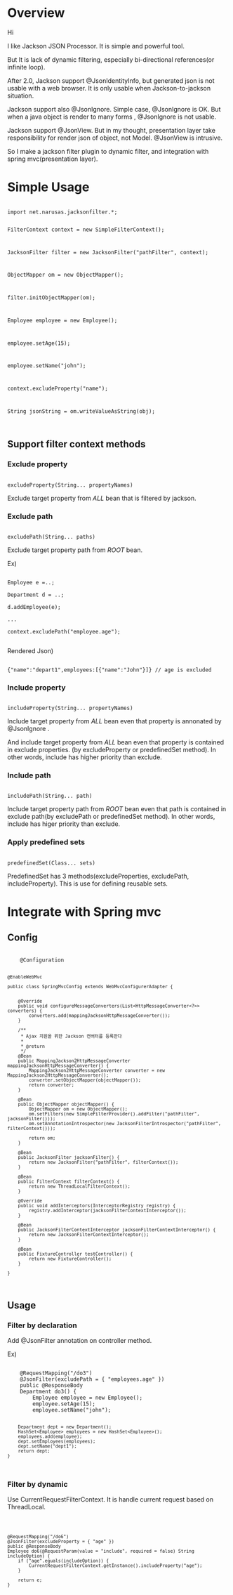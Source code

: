 # Overview 
Hi

I like Jackson JSON Processor. It is simple and powerful tool.

But It is lack of dynamic filtering, especially bi-directional references(or infinite loop).

After 2.0, Jackson support @JsonIdentityInfo, but generated json is not usable with a web browser. It is only usable when  Jackson-to-jackson situation.

Jackson support also @JsonIgnore. Simple case, @JsonIgnore is OK. But when a java object is render to many forms , @JsonIgnore is not usable.

Jackson support @JsonView. But in my thought, presentation layer  take responsibility for render json of object, not Model. @JsonView is  intrusive.      

So I make a jackson filter plugin to dynamic filter, and integration with spring mvc(presentation layer).
  

# Simple Usage

<code>
import net.narusas.jacksonfilter.*;


FilterContext context = new SimpleFilterContext();

JacksonFilter filter = new JacksonFilter("pathFilter", context);

ObjectMapper om = new ObjectMapper();

filter.initObjectMapper(om);

Employee employee = new Employee();

employee.setAge(15);

employee.setName("john");

context.excludeProperty("name");

String jsonString = om.writeValueAsString(obj);

</code>



## Support filter context methods
### Exclude property

<code> 
excludeProperty(String... propertyNames)
</code>

Exclude target property from _ALL_ bean that is filtered by jackson.


### Exclude path
<code>
excludePath(String... paths)
</code>

Exclude target property path from _ROOT_ bean. 

Ex)

<code>
Employee e =..;<br/>
Department d = ..;<br/>
d.addEmployee(e);<br/>
...<br/>
context.excludePath("employee.age");<br/>
</code>

Rendered Json)

<code>
{"name":"depart1",employees:[{"name":"John"}]} // age is excluded
</code>


### Include property
<code>
includeProperty(String... propertyNames)
</code>

Include target property from _ALL_ bean even that property is annonated by @JsonIgnore .

And include target property from _ALL_ bean even that property is contained in exclude properties. (by excludeProperty or predefinedSet method). In other words, include has higher priority than exclude. 


### Include path
<code>
includePath(String... path)
</code>

Include target property path from _ROOT_ bean even that path is contained in exclude path(by excludePath or predefinedSet method). In other words, include has higer priority than exclude. 


### Apply predefined sets 
<code>
predefinedSet(Class<? extends PredefinedSet>... sets)
</code>

PredefinedSet has 3 methods(excludeProperties, excludePath, includeProperty).  This is use for defining reusable sets. 



# Integrate with Spring mvc

## Config
<code>
	@Configuration

	@EnableWebMvc

	public class SpringMvcConfig extends WebMvcConfigurerAdapter {


		@Override
		public void configureMessageConverters(List<HttpMessageConverter<?>> converters) {
			converters.add(mappingJacksonHttpMessageConverter());
		}
	
		/**
		 * Ajax 지원을 위한 Jackson 컨버터를 등록한다
		 * 
		 * @return
		 */
		@Bean
		public MappingJackson2HttpMessageConverter mappingJacksonHttpMessageConverter() {
			MappingJackson2HttpMessageConverter converter = new MappingJackson2HttpMessageConverter();
			converter.setObjectMapper(objectMapper());
			return converter;
		}
	
		@Bean
		public ObjectMapper objectMapper() {
			ObjectMapper om = new ObjectMapper();
			om.setFilters(new SimpleFilterProvider().addFilter("pathFilter", jacksonFilter()));
			om.setAnnotationIntrospector(new JacksonFilterIntrospector("pathFilter", filterContext()));
	
			return om;
		}
	
		@Bean
		public JacksonFilter jacksonFilter() {
			return new JacksonFilter("pathFilter", filterContext());
		}
	
		@Bean
		public FilterContext filterContext() {
			return new ThreadLocalFilterContext();
		}
	
		@Override
		public void addInterceptors(InterceptorRegistry registry) {
			registry.addInterceptor(jacksonFilterContextInterceptor());
		}
	
		@Bean
		public JacksonFilterContextInterceptor jacksonFilterContextInterceptor() {
			return new JacksonFilterContextInterceptor();
		}
	
		@Bean
		public FixtureController testController() {
			return new FixtureController();
		}
	
	}


</code>


## Usage
### Filter by declaration
Add @JsonFilter annotation on controller method. 

Ex)

<code>
	@RequestMapping("/do3")
	@JsonFilter(excludePath = { "employees.age" })
	public @ResponseBody
	Department do3() {
		Employee employee = new Employee();
		employee.setAge(15);
		employee.setName("john");

		Department dept = new Department();
		HashSet<Employee> employees = new HashSet<Employee>();
		employees.add(employee);
		dept.setEmployees(employees);
		dept.setName("dept1");
		return dept;
	}
</code>

### Filter by dynamic
Use  CurrentRequestFilterContext. It is handle current request based on ThreadLocal. 

<code>

	@RequestMapping("/do6")
	@JsonFilter(excludeProperty = { "age" })
	public @ResponseBody
	Employee do6(@RequestParam(value = "include", required = false) String includeOption) {
		if ("age".equals(includeOption)) {
			CurrentRequestFilterContext.getInstance().includeProperty("age");
		}

		return e;
	}
	
</code>
